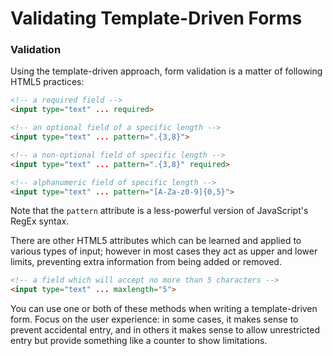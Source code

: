 # Validating Template-Driven Forms


### Validation
Using the template-driven approach, form validation is a matter of following HTML5 practices:

```html
<!-- a required field -->
<input type="text" ... required>

<!-- an optional field of a specific length -->
<input type="text" ... pattern=".{3,8}">

<!-- a non-optional field of specific length -->
<input type="text" ... pattern=".{3,8}" required>

<!-- alphanumeric field of specific length -->
<input type="text" ... pattern="[A-Za-z0-9]{0,5}">
```

Note that the `pattern` attribute is a less-powerful version of JavaScript's RegEx syntax.

There are other HTML5 attributes which can be learned and applied to various types of input; however in most cases they act as upper and lower limits, preventing extra information from being added or removed.

```html
<!-- a field which will accept no more than 5 characters -->
<input type="text" ... maxlength="5">
```

You can use one or both of these methods when writing a template-driven form. Focus on the user experience: in some cases, it makes sense to prevent accidental entry, and in others it makes sense to allow unrestricted entry but provide something like a counter to show limitations.
